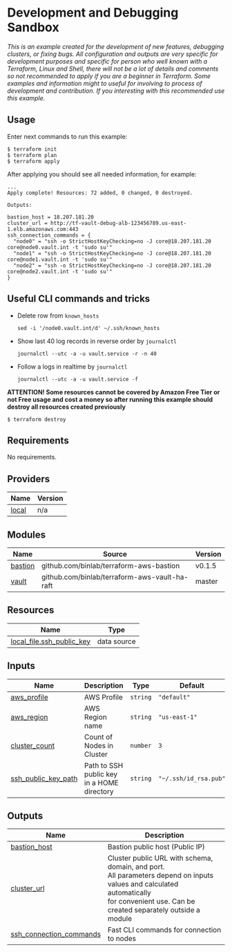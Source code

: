 # Development and Debugging Sandbox

*This is an example created for the development of new features, debugging clusters, or fixing bugs. All configuration and outputs are very specific for development purposes and specific for person who well known with a Terraform, Linux and Shell, there will not be a lot of details and comments so not recommended to apply if you are a beginner in Terraform. Some examples and information might to useful for involving to process of development and contribution. If you interesting with this recommended use this example.*

## Usage

Enter next commands to run this example:

```shell
$ terraform init
$ terraform plan
$ terraform apply
```

After applying you should see all needed information, for example:

```shell
...
Apply complete! Resources: 72 added, 0 changed, 0 destroyed.

Outputs:

bastion_host = 18.207.181.20
cluster_url = http://tf-vault-debug-alb-123456789.us-east-1.elb.amazonaws.com:443
ssh_connection_commands = {
  "node0" = "ssh -o StrictHostKeyChecking=no -J core@18.207.181.20 core@node0.vault.int -t 'sudo su'"
  "node1" = "ssh -o StrictHostKeyChecking=no -J core@18.207.181.20 core@node1.vault.int -t 'sudo su'"
  "node2" = "ssh -o StrictHostKeyChecking=no -J core@18.207.181.20 core@node2.vault.int -t 'sudo su'"
}
```

## Useful CLI commands and tricks

- Delete row from `known_hosts`

    ```shell
    sed -i '/node0.vault.int/d' ~/.ssh/known_hosts
    ```

- Show last 40 log records in reverse order by `journalctl`

    ```shell
    journalctl --utc -a -u vault.service -r -n 40
    ```
    
- Follow a logs in realtime by `journalctl`

    ```shell
    journalctl --utc -a -u vault.service -f
    ```


**ATTENTION! Some resources cannot be covered by Amazon Free Tier or not Free usage and cost a money so after running this example should destroy all resources created previously**

```shell
$ terraform destroy
```

<!-- BEGINNING OF PRE-COMMIT-TERRAFORM DOCS HOOK -->
## Requirements

No requirements.

## Providers

| Name | Version |
|------|---------|
| <a name="provider_local"></a> [local](#provider\_local) | n/a |

## Modules

| Name | Source | Version |
|------|--------|---------|
| <a name="module_bastion"></a> [bastion](#module\_bastion) | github.com/binlab/terraform-aws-bastion | v0.1.5 |
| <a name="module_vault"></a> [vault](#module\_vault) | github.com/binlab/terraform-aws-vault-ha-raft | master |

## Resources

| Name | Type |
|------|------|
| [local_file.ssh_public_key](https://registry.terraform.io/providers/hashicorp/local/latest/docs/data-sources/file) | data source |

## Inputs

| Name | Description | Type | Default | Required |
|------|-------------|------|---------|:--------:|
| <a name="input_aws_profile"></a> [aws\_profile](#input\_aws\_profile) | AWS Profile | `string` | `"default"` | no |
| <a name="input_aws_region"></a> [aws\_region](#input\_aws\_region) | AWS Region name | `string` | `"us-east-1"` | no |
| <a name="input_cluster_count"></a> [cluster\_count](#input\_cluster\_count) | Count of Nodes in Cluster | `number` | `3` | no |
| <a name="input_ssh_public_key_path"></a> [ssh\_public\_key\_path](#input\_ssh\_public\_key\_path) | Path to SSH public key in a HOME directory | `string` | `"~/.ssh/id_rsa.pub"` | no |

## Outputs

| Name | Description |
|------|-------------|
| <a name="output_bastion_host"></a> [bastion\_host](#output\_bastion\_host) | Bastion public host (Public IP) |
| <a name="output_cluster_url"></a> [cluster\_url](#output\_cluster\_url) | Cluster public URL with schema, domain, and port.<br>All parameters depend on inputs values and calculated automatically <br>for convenient use. Can be created separately outside a module |
| <a name="output_ssh_connection_commands"></a> [ssh\_connection\_commands](#output\_ssh\_connection\_commands) | Fast CLI commands for connection to nodes |
<!-- END OF PRE-COMMIT-TERRAFORM DOCS HOOK -->
